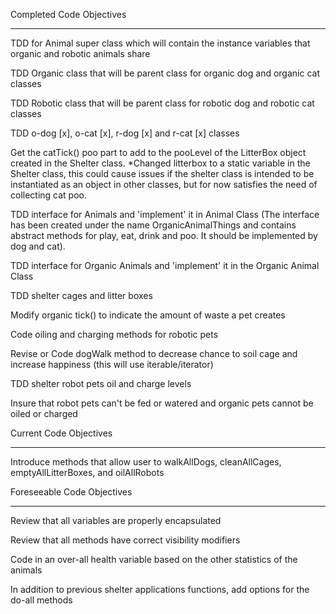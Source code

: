 Completed Code Objectives
*************************

TDD for Animal super class which will contain the instance variables that organic and robotic animals share

TDD Organic class that will be parent class for organic dog and organic cat classes

TDD Robotic class that will be parent class for robotic dog and robotic cat classes

TDD o-dog [x], o-cat [x], r-dog [x] and r-cat [x] classes

Get the catTick() poo part to add to the pooLevel of the LitterBox object created in the Shelter class. *Changed litterbox to a static variable in the Shelter class, this could cause issues if the shelter class is intended to be instantiated as an object in other classes, but for now satisfies the need of collecting cat poo.

TDD interface for Animals and 'implement' it in Animal Class (The interface has been created under the name OrganicAnimalThings
and contains abstract methods for play, eat, drink and poo. It should be implemented by dog and cat).

TDD interface for Organic Animals and 'implement' it in the Organic Animal Class 

TDD shelter cages and litter boxes

Modify organic tick() to indicate the amount of waste a pet creates

Code oiling and charging methods for robotic pets

Revise or Code dogWalk method to decrease chance to soil cage and increase happiness (this will use iterable/iterator)

TDD shelter robot pets oil and charge levels

Insure that robot pets can't be fed or watered and organic pets cannot be oiled or charged

Current Code Objectives
***********************

Introduce methods that allow user to walkAllDogs, cleanAllCages, emptyAllLitterBoxes, and oilAllRobots

Foreseeable Code Objectives
***************************

Review that all variables are properly encapsulated

Review that all methods have correct visibility modifiers

Code in an over-all health variable based on the other statistics of the animals

In addition to previous shelter applications functions, add options for the do-all methods









